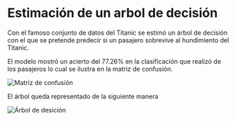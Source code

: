 # Estimación de un arbol de decisión

Con el famoso conjunto de datos del Titanic se estimó un árbol de decisión con el que se pretende predecir si un pasajero sobrevive al hundimiento del Titanic.

El modelo mostró un acierto del 77.26% en la clasificación que realizó de los pasajeros lo cual se ilustra en la matriz de confusión.

![Matriz de confusión](https://github.com/jorgeorenos/Arbol_de_decision/blob/main/Matriz%20de%20confusi%C3%B3n.png)

El árbol queda representado de la siguiente manera

![Árbol de desición](https://github.com/jorgeorenos/Arbol_de_decision/blob/main/%C3%A1rbol.png)
